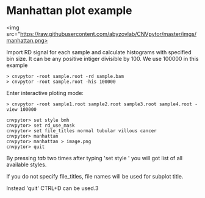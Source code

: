 # Manhattan plot example

<img src="https://raw.githubusercontent.com/abyzovlab/CNVpytor/master/imgs/manhattan.png>

Import RD signal for each sample and calculate histograms with specified bin size. 
It can be any positive intiger divisible by 100. We use 100000 in this example

```
> cnvpytor -root sample.root -rd sample.bam
> cnvpytor -root sample.root -his 100000
```

Enter interactive ploting mode:
```
> cnvpytor -root sample1.root sample2.root sample3.root sample4.root -view 100000

cnvpytor> set style bmh
cnvpytor> set rd_use_mask
cnvpytor> set file_titles normal tubular villous cancer 
cnvpytor> manhattan
cnvpytor> manhattan > image.png
cnvpytor> quit
```

By pressing *tab* two times after typing 'set style ' you will got list of all available styles.

If you do not specify file_titles, file names will be used for subplot title.

Instead 'quit' CTRL+D can be used.3




